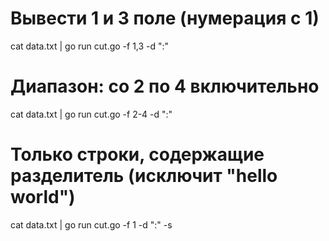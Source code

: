 # Вывести 1 и 3 поле (нумерация с 1)
cat data.txt | go run cut.go -f 1,3 -d ":"

# Диапазон: со 2 по 4 включительно
cat data.txt | go run cut.go -f 2-4 -d ":"

# Только строки, содержащие разделитель (исключит "hello world")
cat data.txt | go run cut.go -f 1 -d ":" -s
